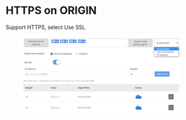 # HTTPS on ORIGIN

Support HTTPS, select Use SSL

<figure><img src="../../.gitbook/assets/image (197).png" alt=""><figcaption></figcaption></figure>
